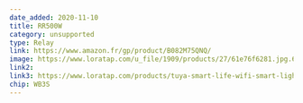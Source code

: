 ```yaml
---
date_added: 2020-11-10
title: RR500W
category: unsupported
type: Relay
link: https://www.amazon.fr/gp/product/B082M75QNQ/
image: https://www.loratap.com/u_file/1909/products/27/61e76f6281.jpg.640x640.jpg
link2: 
link3: https://www.loratap.com/products/tuya-smart-life-wifi-smart-ligh-switch-relay-module-remote-control-google-home-alexa-echo-works-with-wall-manual-switch-10a
chip: WB3S
---
```

